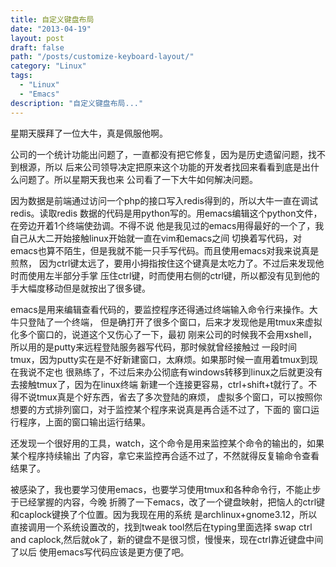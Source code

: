 ```yaml
---
title: 自定义键盘布局
date: "2013-04-19"
layout: post
draft: false
path: "/posts/customize-keyboard-layout/"
category: "Linux"
tags:
  - "Linux"
  - "Emacs"
description: "自定义键盘布局..."
---
```


星期天膜拜了一位大牛，真是佩服他啊。

公司的一个统计功能出问题了，一直都没有把它修复，因为是历史遗留问题，找不到根源，所以
后来公司领导决定把原来这个功能的开发者找回来看看到底是出什么问题了。所以星期天我也来
公司看了一下大牛如何解决问题。

因为数据是前端通过访问一个php的接口写入redis得到的，所以大牛一直在调试redis。读取redis
数据的代码是用python写的。用emacs编辑这个python文件，在旁边开着1个终端使劲调。不得不说
他是我见过的emacs用得最好的一个了，我自己从大二开始接触linux开始就一直在vim和emacs之间
切换着写代码，对emacs也算不陌生，但是我就不能一只手写代码。而且使用emacs对我来说真是煎熬，
因为ctrl键太远了，要用小拇指按住这个键真是太吃力了。不过后来发现他时而使用左半部分手掌
压住ctrl键，时而使用右侧的ctrl键，所以都没有见到他的手大幅度移动但是就按出了很多键。

emacs是用来编辑查看代码的，要监控程序还得通过终端输入命令行来操作。大牛只登陆了一个终端，
但是确打开了很多个窗口，后来才发现他是用tmux来虚拟化多个窗口的，说道这个又伤心了一下，最初
刚来公司的时候我不会用xshell，所以用的是putty来远程登陆服务器写代码，那时候就曾经接触过
一段时间tmux，因为putty实在是不好新建窗口，太麻烦。如果那时候一直用着tmux到现在我说不定也
很熟练了，不过后来办公彻底有windows转移到linux之后就更没有去接触tmux了，因为在linux终端
新建一个连接更容易，ctrl+shift+t就行了。不得不说tmux真是个好东西，省去了多次登陆的麻烦，
虚拟多个窗口，可以按照你想要的方式排列窗口，对于监控某个程序来说真是再合适不过了，下面的
窗口运行程序，上面的窗口输出运行结果。

还发现一个很好用的工具，watch，这个命令是用来监控某个命令的输出的，如果某个程序持续输出
了内容，拿它来监控再合适不过了，不然就得反复输命令查看结果了。

被感染了，我也要学习使用emacs，也要学习使用tmux和各种命令行，不能止步于已经掌握的内容，今晚
折腾了一下emacs，改了一个键盘映射，把恼人的ctrl键和caplock键换了个位置。因为我现在用的系统
是archlinux+gnome3.12，所以直接调用一个系统设置改的，找到tweak tool然后在typing里面选择
swap ctrl and caplock,然后就ok了，新的键盘不是很习惯，慢慢来，现在ctrl靠近键盘中间了以后
使用emacs写代码应该是更方便了吧。
